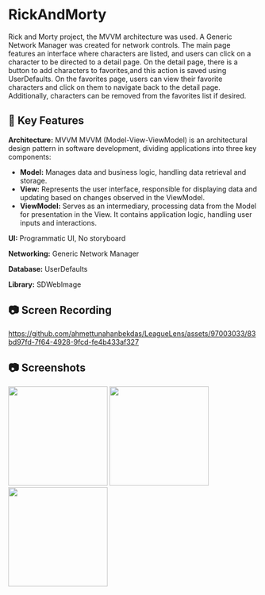 
# RickAndMorty 

Rick and Morty project, the MVVM architecture was used. A Generic Network Manager was created for network controls. The main page features an interface where characters are listed, and users can click on a character to be
directed to a detail page. On the detail page, there is a button to add characters to favorites,and this action is saved using UserDefaults. On the favorites page, users can view their favorite characters and click on them to navigate back to the detail page. Additionally, characters can be removed from the favorites list if desired.


## :nut_and_bolt: Key Features

**Architecture:** MVVM 
MVVM (Model-View-ViewModel) is an architectural design pattern in software development, dividing applications into three key components:

- **Model:** Manages data and business logic, handling data retrieval and storage.
- **View:** Represents the user interface, responsible for displaying data and updating based on changes observed in the ViewModel.
- **ViewModel:** Serves as an intermediary, processing data from the Model for presentation in the View. It contains application logic, handling user inputs and interactions.


**UI:** Programmatic UI, No storyboard

**Networking:** Generic Network Manager

**Database:** UserDefaults

**Library:** SDWebImage


## :camera: Screen Recording

https://github.com/ahmettunahanbekdas/LeagueLens/assets/97003033/83bd97fd-7f64-4928-9fcd-fe4b433af327


## :camera: Screenshots

<p float="left">
<img width="200" src="/ScreenShot/ss0.png">
<img width="200" src="/ScreenShot/ss1.png">
<img width="200" src="/ScreenShot/ss2.png">
</p>

